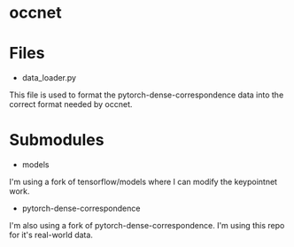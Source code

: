 # occnet


# Files

- data\_loader.py

This file is used to format the pytorch-dense-correspondence data into the correct format needed by occnet.


# Submodules

- models

I'm using a fork of tensorflow/models where I can modify the keypointnet work.

- pytorch-dense-correspondence

I'm also using a fork of pytorch-dense-correspondence. I'm using this repo for it's real-world data.
